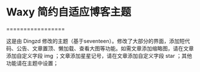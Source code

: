 # Waxy 简约自适应博客主题
=================

这是由 Dingzd 修改的主题（基于seventeen）。修改了大部分的界面，添加短代码、公告、文章置顶、懒加载、查看大图等功能。如需文章添加缩略图，请在文章添加自定义字段 img ；文章添加星星记号，请在文章添加自定义字段 star ；其他功能请在主题中设置；
